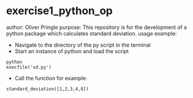 # exercise1_python_op

author:  Oliver Pringle
purpose:   This repository is for the development of a python package which calculates standard deviation.
usage example:

* Navigate to the directory of the py script in the terminal
* Start an instance of python and load the script

```
python
execfile('sd.py')
```
* Call the function for example:

```
standard_deviation([1,2,3,4,8])
```
